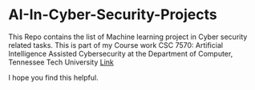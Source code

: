 # AI-In-Cyber-Security-Projects

This Repo contains the list of Machine learning project in Cyber security related tasks. This is part of my Course work CSC 7570: Artificial Intelligence Assisted Cybersecurity at the Department of Computer, Tennessee Tech University [Link ](https://www.tntech.edu/) 

I hope you find this helpful.
